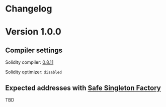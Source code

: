 # Changelog

# Version 1.0.0

## Compiler settings

Solidity compiler: [0.8.11](https://github.com/ethereum/solidity/releases/tag/v0.7.11)

Solidity optimizer: `disabled`

## Expected addresses with [Safe Singleton Factory](https://github.com/gnosis/safe-singleton-factory)

TBD
